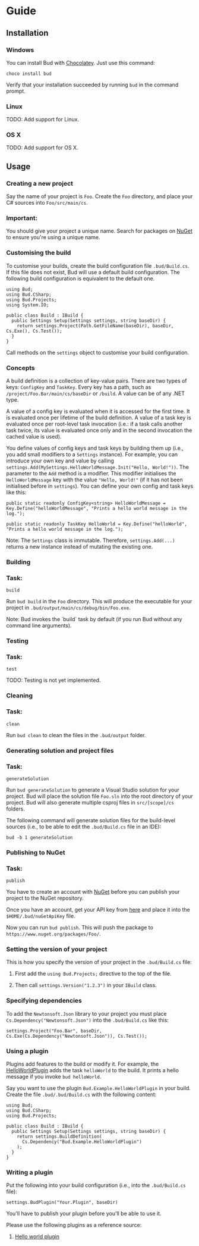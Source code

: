 # Guide


## Installation

### Windows

You can install Bud with [Chocolatey](https://chocolatey.org/packages/bud). Just use this command:

```language-bash
choco install bud
```

Verify that your installation succeeded by running <code>bud</code> in the command prompt.

### Linux

<div class="alert alert-warning">
  <span class="label label-warning">TODO:</span> Add support for Linux.
</div>

### OS X

<div class="alert alert-warning">
  <span class="label label-warning">TODO:</span> Add support for OS X.
</div>


## Usage

### Creating a new project

Say the name of your project is `Foo`. Create the `Foo` directory, and place your C# sources into
`Foo/src/main/cs`.

<div class="panel panel-danger">
  <div class="panel-heading">
    <h3 class="panel-title">Important:</h3>
  </div>

  <div class="panel-body">
    You should give your project a unique name.
    Search for packages on <a href="https://www.nuget.org/packages/">NuGet</a> to ensure
    you're using a unique name.
  </div>
</div>

### Customising the build

To customise your builds, create the build configuration file `.bud/Build.cs`. If this
file does not exist, Bud will use a default build configuration. The following build
configuration is equivalent to the default one.

```language-csharp
using Bud;
using Bud.CSharp;
using Bud.Projects;
using System.IO;

public class Build : IBuild {
  public Settings Setup(Settings settings, string baseDir) {
    return settings.Project(Path.GetFileName(baseDir), baseDir, Cs.Exe(), Cs.Test());
  }
}
```

Call methods on the `settings` object to customise your build configuration.


### Concepts

A build definition is a collection of key-value pairs. There are two types of keys: `ConfigKey` and
`TaskKey`. Every key has a path, such as `/project/Foo.Bar/main/cs/baseDir` or
`/build`. A value can be of any .NET type.

A value of a config key is evaluated when it is accessed for the first time. It is evaluated
once per lifetime of the build definition. A value of a task key is evaluated once per root-level task
invocation (i.e.: if a task calls another task twice, its value is evaluated once only and in the second
invocation the cached value is used).

You define values of config keys and task keys by building them up (i.e., you add small modifiers to a
`Settings` instance). For example, you can introduce your own key and value by calling
`settings.Add(MySettings.HelloWorldMessage.Init("Hello, World!"))`. The parameter to the
`Add` method is a modifier. This modifier initialises the
`HelloWorldMessage`
key with the value `"Hello, World!"` (if it has not been initialised before in `settings`).
You can define your own config and task keys like this:

```language-csharp
public static readonly ConfigKey<string> HelloWorldMessage = Key.Define("helloWorldMessage", "Prints a hello world message in the log.");

public static readonly TaskKey HelloWorld = Key.Define("helloWorld", "Prints a hello world message in the log.");
```

<div class="alert alert-info">
  <span class="label label-primary">Note:</span> The <code>Settings</code> class is immutable. Therefore,
  <code>settings.Add(...)</code> returns
  a new instance instead of mutating the existing one.
</div>


### Building

<div class="panel panel-success">
  <div class="panel-heading">
    <h3 class="panel-title">Task:</h3>
  </div>

  <div class="panel-body">
    <pre><code>build</code></pre>
  </div>
</div>

Run `bud build` in the `Foo` directory. This will produce the
executable for your project in `.bud/output/main/cs/debug/bin/Foo.exe`.

<div class="alert alert-info">
  <span class="label label-primary">Note:</span> Bud invokes the `build` task
  by default (if you run Bud without any command line arguments).
</div>


### Testing

<div class="panel panel-success">
  <div class="panel-heading">
    <h3 class="panel-title">Task:</h3>
  </div>

  <div class="panel-body">
    <pre><code>test</code></pre>
  </div>
</div>

<div class="alert alert-warning">
  <span class="label label-warning">TODO:</span> Testing is not yet implemented.
</div>


### Cleaning

<div class="panel panel-success">
  <div class="panel-heading">
    <h3 class="panel-title">Task:</h3>
  </div>

  <div class="panel-body">
    <pre><code>clean</code></pre>
  </div>
</div>

Run `bud clean` to clean the files in the `.bud/output` folder.


### Generating solution and project files

<div class="panel panel-success">
  <div class="panel-heading">
    <h3 class="panel-title">Task:</h3>
  </div>

  <div class="panel-body">
    <pre><code>generateSolution</code></pre>
  </div>
</div>

Run `bud generateSolution` to generate a Visual Studio solution for
your project. Bud will place the solution file `Foo.sln` into the root
directory of your project. Bud will also generate multiple csproj files in
`src/[scope]/cs` folders.

The following command will generate solution files for the build-level sources (i.e., to be able to edit the
`.bud/Build.cs` file in an IDE):

```language-bash
bud -b 1 generateSolution
```


### Publishing to NuGet

<div class="panel panel-success">
  <div class="panel-heading">
    <h3 class="panel-title">Task:</h3>
  </div>

  <div class="panel-body">
    <pre><code>publish</code></pre>
  </div>
</div>

You have to create an account with [NuGet](https://www.nuget.org/) before you can publish your
project to the NuGet repository.

Once you have an account, get your API key from [here](https://www.nuget.org/account) and
place it into the `$HOME/.bud/nuGetApiKey` file.

Now you can run `bud publish`. This will push the package to
`https://www.nuget.org/packages/Foo/`.


### Setting the version of your project

This is how you specify the version of your project in the `.bud/Build.cs` file:

1. First add the `using Bud.Projects;` directive to the top of the file.

2. Then call `settings.Version("1.2.3")` in your `IBuild` class.

### Specifying dependencies

To add the `Newtonsoft.Json` library to your project
you must place `Cs.Dependency("Newtonsoft.Json")` into
the `.bud/Build.cs` like this:

```language-csharp
settings.Project("Foo.Bar", baseDir, Cs.Exe(Cs.Dependency("Newtonsoft.Json")), Cs.Test());
```


### Using a plugin

Plugins add features to the build or modify it. For example, the [HelloWorldPlugin](https://github.com/urbas/Bud.Examples.HelloWorldPlugin)
adds the task `helloWorld` to the build. It prints a hello message if you invoke `bud helloWorld`.

Say you want to use the plugin `Bud.Example.HelloWorldPlugin` in your build. Create the file `.bud/.bud/Build.cs`
with the following content:

```language-csharp
using Bud;
using Bud.CSharp;
using Bud.Projects;

public class Build : IBuild {
  public Settings Setup(Settings settings, string baseDir) {
    return settings.BuildDefinition(
      Cs.Dependency("Bud.Example.HelloWorldPlugin")
    );
  }
}
```


### Writing a plugin

Put the following into your build configuration (i.e., into the `.bud/Build.cs`
file):

```language-csharp
settings.BudPlugin("Your.Plugin", baseDir)
```

You'll have to publish your plugin before you'll be able to use it.

Please use the following plugins as a reference source:

1. [Hello world plugin](https://github.com/urbas/Bud.Examples.HelloWorldPlugin)

